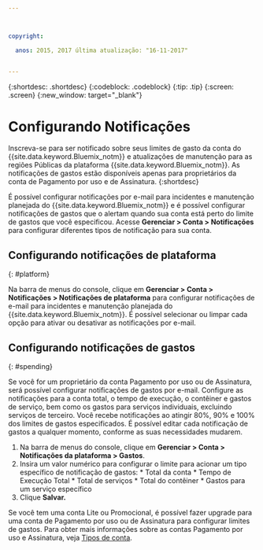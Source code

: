 ```yaml
---



copyright:

  anos: 2015, 2017 última atualização: "16-11-2017"


---
```


{:shortdesc: .shortdesc}
{:codeblock: .codeblock}
{:tip: .tip}
{:screen: .screen}
{:new_window: target="_blank"}

# Configurando Notificações
Inscreva-se para ser notificado sobre seus limites de gasto da conta do {{site.data.keyword.Bluemix_notm}} e atualizações de manutenção para as regiões Públicas da plataforma {{site.data.keyword.Bluemix_notm}}. As notificações de gastos estão disponíveis apenas para proprietários da conta de Pagamento por uso e de Assinatura.
{:shortdesc}

É possível configurar notificações por e-mail para incidentes e manutenção planejada do {{site.data.keyword.Bluemix_notm}} e é possível configurar notificações de gastos que o alertam quando sua conta está perto do limite de gastos que você especificou. Acesse **Gerenciar > Conta > Notificações** para configurar diferentes tipos de notificação para sua conta.

## Configurando notificações de plataforma
{: #platform}

Na barra de menus do console, clique em **Gerenciar > Conta > Notificações > Notificações de plataforma** para configurar notificações de e-mail para incidentes e manutenção planejada do {{site.data.keyword.Bluemix_notm}}. É possível selecionar ou limpar cada opção para ativar ou desativar as notificações por e-mail.

## Configurando notificações de gastos
{: #spending}

Se você for um proprietário da conta Pagamento por uso ou de Assinatura, será possível configurar notificações de gastos por e-mail. Configure as notificações para a conta
total, o tempo de execução, o contêiner e gastos de serviço, bem como os gastos para serviços individuais, excluindo serviços de terceiro. Você recebe notificações ao atingir 80%, 90% e 100% dos limites de
gastos especificados. É possível editar cada notificação de gastos a qualquer momento, conforme as suas necessidades mudarem.

  1. Na barra de menus do console, clique em **Gerenciar > Conta > Notificações da plataforma > Gastos**.
  2. Insira um valor numérico para configurar o limite para acionar um tipo específico de notificação de gastos:
    * Total da conta
    * Tempo de Execução Total
    * Total de serviços
    * Total do contêiner
    * Gastos para um serviço específico
  3. Clique **Salvar.**

Se você tem uma conta Lite ou Promocional, é possível fazer upgrade para uma conta de Pagamento por uso ou de Assinatura para configurar limites de gastos. Para obter mais informações sobre as contas Pagamento por uso e
Assinatura, veja [Tipos de conta](/docs/pricing/index.html).
